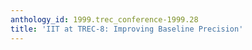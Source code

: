 ```yaml
---
anthology_id: 1999.trec_conference-1999.28
title: 'IIT at TREC-8: Improving Baseline Precision'
---
```

